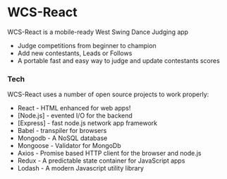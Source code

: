 # WCS-React 

WCS-React is a mobile-ready West Swing Dance Judging app
 - Judge competitions from beginner to champion
 - Add new contestants, Leads or Follows
 - A portable fast and easy way to judge and update contestants scores

### Tech
WCS-React uses a number of open source projects to work properly:

* React - HTML enhanced for web apps!
* [Node.js] - evented I/O for the backend
* [Express] - fast node.js network app framework
* Babel - transpiler for browsers
* Mongodb - A NoSQL database
* Mongoose - Validator for MongoDb
* Axios - Promise based HTTP client for the browser and node.js
* Redux - A predictable state container for JavaScript apps
* Lodash - A modern Javascript utility library
